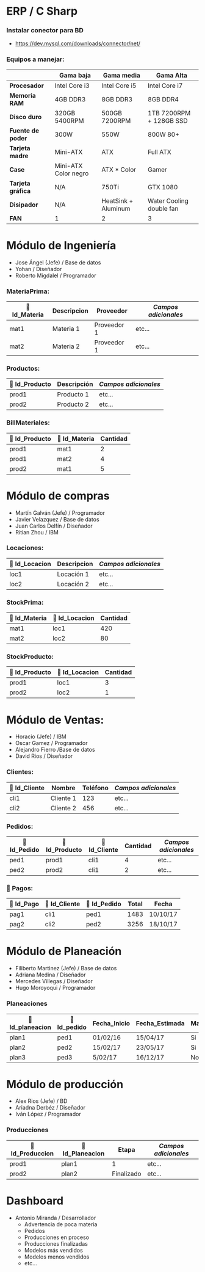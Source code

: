 # ERP / C Sharp

### Instalar conector para BD

- https://dev.mysql.com/downloads/connector/net/

### Equipos a manejar:

| | Gama baja | Gama media | Gama Alta |
| --- | --- | --- | --- |
| **Procesador** | Intel Core i3 | Intel Core i5 | Intel Core i7 |
| **Memoria RAM** | 4GB DDR3 | 8GB DDR3 | 8GB DDR4 |
| **Disco duro** | 320GB 5400RPM | 500GB 7200RPM | 1TB 7200RPM + 128GB SSD |
| **Fuente de poder** | 300W | 550W | 800W 80+ |
| **Tarjeta madre** | Mini-ATX | ATX | Full ATX |
| **Case** | Mini-ATX Color negro | ATX * Color | Gamer |
| **Tarjeta gráfica** | N/A | 750Ti | GTX 1080 |
| **Disipador** | N/A | HeatSink + Aluminum | Water Cooling double fan |
| **FAN** | 1 | 2 | 3 |

# Módulo de Ingeniería

- Jose Ángel (Jefe) / Base de datos
- Yohan / Diseñador
- Roberto Migdalel / Programador

### MateriaPrima:
:key: Id_Materia | Descripcion | Proveedor | _Campos adicionales_
--- | --- | --- | ---
mat1 | Materia 1 | Proveedor 1 | etc...
mat2 | Materia 2 | Proveedor 1 | etc...

### Productos:
:key: Id_Producto | Descripción | _Campos adicionales_
--- | --- | ---
prod1 | Producto 1 | etc...
prod2 | Producto 2 | etc...

### BillMateriales:
:link: Id_Producto | :link: Id_Materia | Cantidad
--- | --- | ---
prod1 | mat1 | 2
prod1 | mat2 | 4
prod2 | mat1 | 5

# Módulo de compras
- Martín Galván (Jefe) / Programador
- Javier Velazquez / Base de datos
- Juan Carlos Delfín / Diseñador
- Ritian Zhou / IBM

### Locaciones:
:key: Id_Locacion | Descripcion | _Campos adicionales_
--- | --- | ---
loc1 | Locación 1 | etc...
loc2 | Locación 2 | etc...

### StockPrima:
:link: Id_Materia | :link: Id_Locacion | Cantidad
--- | --- | ---
mat1 | loc1 | 420
mat2 | loc2 | 80

### StockProducto:
:link: Id_Producto | :link: Id_Locacion | Cantidad
--- | --- | ---
prod1 | loc1 | 3
prod2 | loc2 | 1


# Módulo de Ventas:
- Horacio (Jefe) / IBM
- Oscar Gamez / Programador
- Alejandro Fierro /Base de datos
- David Rios / Diseñador

### Clientes:
:key: Id_Cliente | Nombre | Teléfono | _Campos adicionales_
--- | --- | --- | ---
cli1 | Cliente 1 | 123 | etc...
cli2 | Cliente 2 | 456 | etc...

### Pedidos:
:key: Id_Pedido | :link: Id_Producto | :link: Id_Cliente | Cantidad | _Campos adicionales_
--- | --- | --- | --- | ---
ped1 | prod1 | cli1 | 4 | etc...
ped2 | prod2 | cli1 | 2 | etc...

### :construction: Pagos:
:key: Id_Pago | :link: Id_Cliente | :link: Id_Pedido | Total | Fecha
--- | --- | --- | --- | ---
pag1 | cli1 | ped1 | 1483 | 10/10/17
pag2 | cli2 | ped2 | 3256 | 18/10/17

# Módulo de Planeación
- Filiberto Martinez (Jefe) / Base de datos
- Adriana Medina / Diseñador
- Mercedes Villegas / Diseñador
- Hugo Moroyoqui / Programador

### Planeaciones
:key: Id_planeacion | :link: Id_pedido | Fecha_Inicio | Fecha_Estimada | MaterialCompleto | _Campos adicionales_
--- | --- | --- | --- | --- | ---
plan1 | ped1 | 01/02/16 | 15/04/17 | Si | etc...
plan2 | ped2 | 15/02/17 | 23/05/17 | Si | etc...
plan3 | ped3 | 5/02/17 | 16/12/17 | No | etc...

# Módulo de producción
- Alex Rios (Jefe) / BD
- Ariadna Derbéz / Diseñador
- Iván López / Programador

### Producciones
:key: Id_Produccion | :link: Id_Planeacion | Etapa | _Campos adicionales_
--- | --- | --- | ---
prod1 | plan1 | 1 | etc...
prod2 | plan2 | Finalizado | etc...


# Dashboard
- Antonio Miranda / Desarrollador
  * Advertencia de poca materia
  * Pedidos
  * Producciones en proceso
  * Producciones finalizadas
  * Modelos más vendidos
  * Modelos menos vendidos
  * etc...
